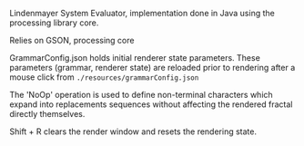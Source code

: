 Lindenmayer System Evaluator, implementation done in Java using the processing library core.

Relies on GSON, processing core

GrammarConfig.json holds initial renderer state parameters. 
These parameters (grammar, renderer state) are reloaded prior to rendering after a mouse click from `./resources/grammarConfig.json`

The 'NoOp' operation is used to define non-terminal characters which expand into replacements sequences without affecting the rendered fractal directly themselves.

Shift + R clears the render window and resets the rendering state.
